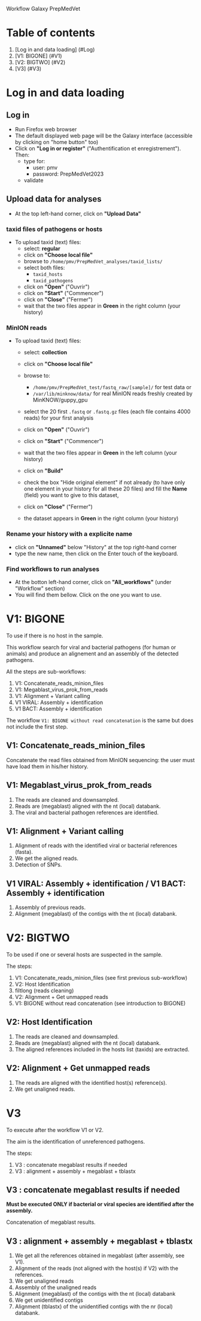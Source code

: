 Workflow Galaxy PrepMedVet

# Table of contents
1. [Log in and data loading] (#Log)
2. [V1: BIGONE] (#V1) 
3. [V2: BIGTWO] (#V2)
4. [V3] (#V3)


# Log in and data loading

## Log in

* Run Firefox web browser
* The default displayed web page will be the Galaxy interface (accessible by clicking on "home button" too)
* Click on __"Log in or register"__ ("Authentification et enregistrement"). Then:
  - type for:
      - user: pmv
      - password: PrepMedVet2023
  - validate
  
## Upload data for analyses

* At the top left-hand corner, click on __"Upload Data"__

### taxid files of pathogens or hosts

* To upload taxid (text) files:
  - select: __regular__
  - click on __"Choose local file"__
  - browse to ```/home/pmv/PrepMedVet_analyses/taxid_lists/```
  - select both files:
      - ```taxid_hosts```
      - ```taxid_pathogens```
  - click on __"Open"__ ("Ouvrir")
  - click on __"Start"__ ("Commencer")
  - click on __"Close"__ ("Fermer")
  - wait that the two files appear in __Green__ in the right column (your history)


### MinION reads

* To upload taxid (text) files:
  - select: __collection__
  - click on __"Choose local file"__
  - browse to:
      - ```/home/pmv/PrepMedVet_test/fastq_raw/[sample]/``` for test data or
	  - ```/var/lib/minknow/data/``` for real MinION reads freshly created by MinKNOW/guppy_gpu
	  
  - select the 20 first ```.fastq``` or ```.fastq.gz``` files (each file contains 4000 reads) for your first analysis
  - click on __"Open"__ ("Ouvrir")
  
  - click on __"Start"__ ("Commencer")
  - wait that the two files appear in __Green__ in the left column (your history)
  - click on __"Build"__
  - check the box "Hide original element" if not already (to have only one element in your history for all these 20 files) and fill the __Name__ (field) you want to give to this dataset,
  - click on __"Close"__ ("Fermer")
  - the dataset appears  in __Green__ in the right column (your history)

### Rename your history with a explicite name

- click on __"Unnamed"__ below "History" at the top right-hand corner
- type the new name, then click on the Enter touch of the keyboard.


### Find workflows to run analyses

* At the botton left-hand corner, click on __"All_workflows"__ (under "Workflow" section)
* You will find them bellow. Click on the one you want to use.


# V1: BIGONE

To use if there is no host in the sample.

This workflow search for viral and bacterial pathogens (for human or animals) and produce an alignement and an assembly of the detected pathogens.

All the steps are sub-workflows:
1. V1: Concatenate_reads_minion_files
2. V1: Megablast_virus_prok_from_reads
3. V1: Alignment + Variant calling
4. V1 VIRAL: Assembly + identification
5. V1 BACT: Assembly + identification

The workflow ```V1: BIGONE without read concatenation``` is the same but does not include the first step.

## V1: Concatenate_reads_minion_files

Concatenate the read files obtained from MinION sequencing: the user must have load them in his/her history.

## V1: Megablast_virus_prok_from_reads

1. The reads are cleaned and downsampled.
2. Reads are (megablast) aligned with the nt (local) databank.
3. The viral and bacterial pathogen references are identified.

## V1: Alignment + Variant calling

1. Alignment of reads with the identified viral or bacterial references (fasta).
2. We get the aligned reads.
3. Detection of SNPs.

## V1 VIRAL: Assembly + identification / V1 BACT: Assembly + identification

1. Assembly of previous reads.
2. Alignment (megablast) of the contigs with the nt (local) databank.


# V2: BIGTWO

To be used if one or several hosts are suspected in the sample.

The steps:
1. V1: Concatenate_reads_minion_files (see first previous sub-workflow)
2. V2: Host Identification
3. filtlong (reads cleaning)
4. V2: Alignment + Get unmapped reads
5. V1: BIGONE without read concatenation (see introduction to BIGONE)

## V2: Host Identification

1. The reads are cleaned and downsampled.
2. Reads are (megablast) aligned with the nt (local) databank.
3. The aligned references included in the hosts list (taxids) are extracted.

## V2: Alignment + Get unmapped reads

1. The reads are aligned with the identified host(s) reference(s).
2. We get unaligned reads.

# V3

To execute after the workflow V1 or V2.

The aim is the identification of unreferenced pathogens.

The steps:
1. V3 : concatenate megablast results if needed
2. V3 : alignment + assembly + megablast + tblastx

## V3 : concatenate megablast results if needed

**Must be executed ONLY if bacterial or viral species are identified after the assembly.**

Concatenation of megablast results.

## V3 : alignment + assembly + megablast + tblastx

1. We get all the references obtained in megablast (after assembly, see V1).
2. Alignment of the reads (not aligned with the host(s) if V2) with the references.
3. We get unaligned reads
4. Assembly of the unaligned reads
5. Alignment (megablast) of the contigs with the nt (local) databank
6. We get unidentified contigs
7. Alignment (tblastx) of the unidentified contigs with the nr (local) databank.



